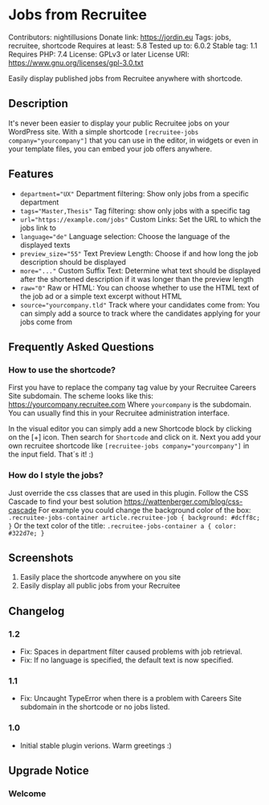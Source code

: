 # Jobs from Recruitee

Contributors: nightillusions
Donate link: https://jordin.eu
Tags: jobs, recruitee, shortcode
Requires at least: 5.8
Tested up to: 6.0.2
Stable tag: 1.1
Requires PHP: 7.4
License: GPLv3 or later License URI: https://www.gnu.org/licenses/gpl-3.0.txt

Easily display published jobs from Recruitee anywhere with shortcode.

## Description

It's never been easier to display your public Recruitee jobs on your WordPress site. With a simple
shortcode `[recruitee-jobs company="yourcompany"]` that you can use in the editor, in widgets or even in your template
files, you can embed your job offers anywhere.

## Features

- `department="UX"` Department filtering: Show only jobs from a specific department
- `tags="Master,Thesis"` Tag filtering: show only jobs with a specific tag
- `url="https://example.com/jobs"` Custom Links: Set the URL to which the jobs link to
- `language="de"` Language selection: Choose the language of the displayed texts
- `preview_size="55"` Text Preview Length: Choose if and how long the job description should be displayed
- `more="..."` Custom Suffix Text: Determine what text should be displayed after the shortened description if it was longer than the preview length
- `raw="0"` Raw or HTML: You can choose whether to use the HTML text of the job ad or a simple text excerpt without HTML
- `source="yourcompany.tld"` Track where your candidates come from: You can simply add a source to track where the candidates applying for your jobs come from

## Frequently Asked Questions

### How to use the shortcode?

First you have to replace the company tag value by your Recruitee Careers Site subdomain.
The scheme looks like this: https://yourcompany.recruitee.com
Where `yourcompany` is the subdomain. You can usually find this in your Recruitee administration interface.

In the visual editor you can simply add a new Shortcode block by clicking on the [+] icon.
Then search for `Shortcode` and click on it. Next you add your own recruitee shortcode like `[recruitee-jobs company="yourcompany"]`
in the input field. That´s it! :)

### How do I style the jobs?

Just override the css classes that are used in this plugin. Follow the CSS Cascade to find your best solution https://wattenberger.com/blog/css-cascade
For example you could change the background color of the box:
`.recruitee-jobs-container article.recruitee-job { background: #dcff8c; }`
Or the text color of the title:
`.recruitee-jobs-container a { color: #322d7e; }`

## Screenshots

1. Easily place the shortcode anywhere on you site
2. Easily display all public jobs from your Recruitee

## Changelog

### 1.2

- Fix: Spaces in department filter caused problems with job retrieval.
- Fix: If no language is specified, the default text is now specified.

### 1.1

- Fix: Uncaught TypeError when there is a problem with Careers Site subdomain in the shortcode or no jobs listed.

### 1.0

- Initial stable plugin verions. Warm greetings :)

## Upgrade Notice

### Welcome

